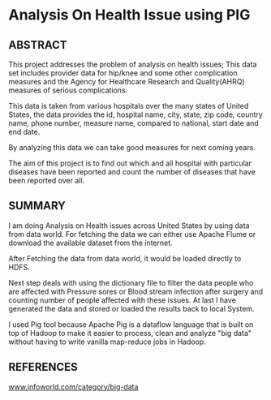 # Analysis On Health Issue using PIG

## ABSTRACT
This project addresses the problem of analysis on health issues;
This data set includes provider data for hip/knee and some other complication measures and the Agency for Healthcare Research and Quality(AHRQ) measures of serious complications.

This data is taken from various hospitals over the many states of United States, the data provides the id, hospital name, city, state, zip code, country name, phone number, measure name, compared to national, start date and end date. 

By analyzing this data we can take good measures for next coming years.

The aim of this project is to find out which and all hospital with particular diseases have been reported and count the number of diseases that have been reported over all.

## SUMMARY
I am doing Analysis on Health issues across United States by using data from data world. For fetching the data we can either use Apache Flume or download the available dataset from the internet.

After Fetching the data from data world, it would be loaded directly to HDFS.

Next step deals with using the dictionary file to filter the data people who are affected with Pressure sores or Blood stream infection after surgery and counting number of people affected with these issues. 
At last I have generated the data and stored or loaded the results back to local System.

I used Pig tool because Apache Pig is a dataflow language that is built on top of Hadoop to make it easier to process, clean and analyze "big data" without having to write vanilla map-reduce jobs in Hadoop.

## REFERENCES
www.infoworld.com/category/big-data

